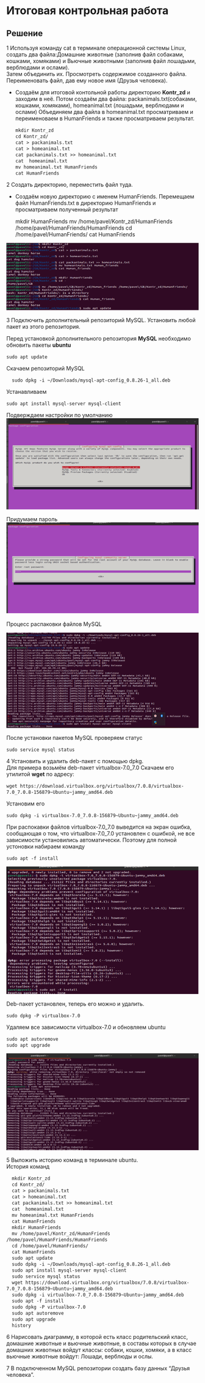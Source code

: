 # Итоговая контрольная работа

## Решение

1 Используя команду cat в терминале операционной системы Linux, создать два файла:Домашние животные (заполнив файл собаками, кошками,
хомяками) и Вьючные животными (заполнив файл лошадьми, верблюдами и ослами).<br>
Затем объединить их. Просмотреть содержимое созданного файла. Переименовать файл, дав ему новое имя (Друзья человека).

* Создаём для  итоговой контольной работы директорию __Kontr_zd__ и заходим в неё.
Потом создаём два файла: packanimals.txt(собаками, кошками,
хомяками), homeanimal.txt (лошадьми, верблюдами и ослами) 
Объединяем два файла в homeanimal.txt просматриваем и переименоваем в HumanFriends и также просматриваем результат.

      mkdir Kontr_zd
      cd Kontr_zd/
      cat > packanimals.txt
      cat > homeanimal.txt 
      cat packanimals.txt >> homeanimal.txt 
      cat  homeanimal.txt
      mv homeanimal.txt HumanFriends
      cat HumanFriends 


2 Создать директорию, переместить файл туда.
* Создаём новую директорию с именем HumanFriends.
  Перемещаем файл HumanFriends.txt в директорию HumanFriends и просматриваем полученный результат

     mkdir HumanFriends
     mv /home/pavel/Kontr_zd/HumanFriends /home/pavel/HumanFriends/HumanFriends
     cd /home/pavel/HumanFriends/
     cat HumanFriends 

![ubuntu comand](pictures/ubuntu_comands.png "скрин ubuntu comand")


3 Подключить дополнительный репозиторий MySQL.  Установить любой пакет из этого репозитория.

Перед установкой дополнительного репозитория __MySQL__
необходимо обновить пакеты __ubuntu__

    sudo apt update


Скачаем репозиторий MySQL
     
      sudo dpkg -i ~/Downloads/mysql-apt-config_0.8.26-1_all.deb

Устанавливаем 

    sudo apt install mysql-server mysql-client

Подверждаем настройки по умолчанию
![mysql](pictures/mysql.png "Установка пакета MySQL")

Придумаем пароль
![Установка пароля](pictures/mysql1.png "Установка пароля")

Процесс распаковки файлов MySQL

![Mysql install](pictures/mysql_install.png "Установка пакетов MySQL" )

После установки пакетов MySQL проверяем статус 

    sudo service mysql status


4 Установить и удалить deb-пакет с помощью dpkg.
<br>
 Для примера возьмём deb-пакет virtualbox-7.0_7.0
Скачаем его утилитой __wget__ по адресу:

    wget https://download.virtualbox.org/virtualbox/7.0.8/virtualbox-7.0_7.0.8-156879~Ubuntu~jammy_amd64.deb

Установим его

    sudo dpkg -i virtualbox-7.0_7.0.8-156879~Ubuntu~jammy_amd64.deb

При распокавки файлов virtualbox-7.0_7.0 выведится на экран ошибка, сообщающая о том, что virtualbox-7.0_7.0 установлен с ошибкой, не все зависимости установились автоматически. Поэтому для полной устоновки набираем команду 

    sudo apt -f install

![установка virtualbox-7.0_7.0](pictures/virtualbox-7.0_7.0.png "установка virtualbox-7.0_7.0")

Deb-пакет установлен, теперь его можно и удалить.

    sudo dpkg -P virtualbox-7.0

Удаляем все зависимости virtualbox-7.0 и обновляем ubuntu

    sudo apt autoremove
    sudo apt upgrade

![удаление virtualbox-7.0_7.0](pictures/virtualbox-7.0_7.0_in.png "удаление virtualbox-7.0_7.0")

5 Выложить историю команд в терминале ubuntu.
<br>
История команд 

      mkdir Kontr_zd
      cd Kontr_zd/
      cat > packanimals.txt
      cat > homeanimal.txt 
      cat packanimals.txt >> homeanimal.txt 
      cat  homeanimal.txt
      mv homeanimal.txt HumanFriends
      cat HumanFriends
      mkdir HumanFriends
      mv /home/pavel/Kontr_zd/HumanFriends /home/pavel/HumanFriends/HumanFriends
      cd /home/pavel/HumanFriends/
      cat HumanFriends 
      sudo apt update
      sudo dpkg -i ~/Downloads/mysql-apt-config_0.8.26-1_all.deb
      sudo apt install mysql-server mysql-client
      sudo service mysql status
      wget https://download.virtualbox.org/virtualbox/7.0.8/virtualbox-7.0_7.0.8-156879~Ubuntu~jammy_amd64.deb
      sudo dpkg -i virtualbox-7.0_7.0.8-156879~Ubuntu~jammy_amd64.deb
      sudo apt -f install
      sudo dpkg -P virtualbox-7.0
      sudo apt autoremove
      sudo apt upgrade
      history 


 
6  Нарисовать диаграмму, в которой есть класс родительский класс, домашние животные и вьючные животные, в составы которых в случае домашних животных войдут классы: собаки, кошки, хомяки, а в класс вьючные животные войдут: Лошади, верблюды и ослы.

7  В подключенном MySQL репозитории создать базу данных “Друзья человека”.
